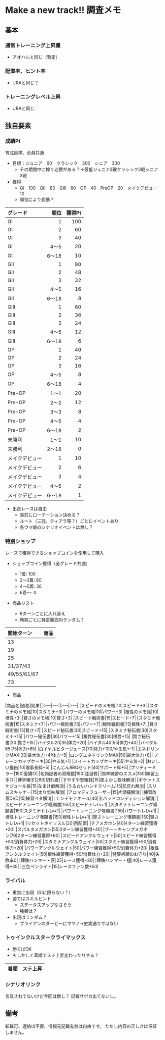 # Make a new track!! 調査メモ

## 基本

### 通常トレーニング上昇量

* アオハルと同じ（暫定）

### 配置率、ヒント率

* URAと同じ？

### トレーニングレベル上昇

* URAと同じ

## 独自要素

### 成績Pt

育成目標、全員共通

* 目標：ジュニア　60　クラシック　300　シニア　300
  * その期間中に稼ぐ必要がある？→最低ジュニア2戦クラシック3戦シニア3戦
* 獲得
  * GI　100　GII　80　GIII　60　OP　40　PreOP　20　メイクデビュー　10
  * 順位により変動？

|グレード|順位|獲得Pt|
|:---|---:|---:|
|GI|1|100|
|GI|2|60|
|GI|3|40|
|GI|4～5|20|
|GI|6～18|10|
|GII|1|80|
|GII|2|48|
|GII|3|32|
|GII|4～5|16|
|GII|6～18|8|
|GIII|1|60|
|GIII|2|36|
|GIII|3|24|
|GIII|4～5|12|
|GIII|6～18|6|
|OP|1|40|
|OP|2|24|
|OP|3|16|
|OP|4～5|8|
|OP|6～18|4|
|Pre-OP|1～1|20|
|Pre-OP|2～2|12|
|Pre-OP|3～3|8|
|Pre-OP|4～5|4|
|Pre-OP|6～18|2|
|未勝利|1～1|10|
|未勝利|2～18|0|
|メイクデビュー|1|10|
|メイクデビュー|2|6|
|メイクデビュー|3|4|
|メイクデビュー|4～5|2|
|メイクデビュー|6～18|1|

* 出走レースは自由
  * 事前にローテーション決める？
  * ルート（三冠、ティアラ等？）ごとにイベントあり
  * 各ウマ娘のシナリオイベントは無し？

### 特別ショップ

レースで獲得できるショップコインを使用して購入

* ショップコイン獲得（全グレード共通）
  * 1着: 100
  * 2～3着: 60
  * 4～5着: 30
  * 6着～: 0

* 商品リスト
  * 6ターンごとに入れ替え
  * 時期ごとに特定範囲内ランダム？

|開始ターン|商品|
|:---|:---|
|13||
|19||
|25||
|31/37/43||
|49/55/61/67||
|73||

* 商品

|商品名|価格|効果|
|:---|---:|:---|:---|
|スピードのメモ帳|10|スピード+3|
|スタミナのメモ帳|10|スタミナ+3|
|パワーのメモ帳|10|パワー+3|
|根性のメモ帳|10|根性+3|
|賢さのメモ帳|10|賢さ+3|
|スピード戦術書|15|スピード+7|
|スタミナ戦術書|15|スタミナ+7|
|パワー戦術書|15|パワー+7|
|根性戦術書|15|根性+7|
|賢さ戦術書|15|賢さ+7|
|スピード秘伝書|30|スピード+15|
|スタミナ秘伝書|30|スタミナ+15|
|パワー秘伝書|30|パワー+15|
|根性秘伝書|30|根性+15|
|賢さ秘伝書|30|賢さ+15|
|バイタル20|35|体力+20|
|バイタル40|55|体力+40|
|バイタル65|75|体力+65|
|ロイヤルビタージュース|70|体力+100/やる気+-1|
|エネドリンクMAX|30|最大体力+4/体力+5|
|ロングエネドリンクMAX|50|最大体力+8|
|プレーンカップケーキ|30|やる気+1|
|スイートカップケーキ|55|やる気+2|
|おいしい猫缶|10|理事長絆+5|
|にんじんBBQセット|40|サポート絆+5|
|プリティーミラー|150|愛嬌○|
|名物記者の双眼鏡|150|注目株|
|効率練習のススメ|150|練習上手○|
|博学帽子|280|切れ者|
|すやすや安眠枕|15|夜ふかし気味解消|
|ポケットスケジュール帳|15|なまけ癖解消|
|うるおいハンドクリーム|15|肌荒れ解消|
|スリムスキャナー|15|太り気味解消|
|アロマディフューザー|15|片頭痛解消|
|練習改善DVD|15|練習ベタ解消|
|ナンデモナオール|40|全バッドコンディション解消|
|スピードトレーニング嘆願書|150|スピードトレLv+1|
|スタミナトレーニング嘆願書|150|スタミナトレLv+1|
|パワートレーニング嘆願書|150|パワートレLv+1|
|根性トレーニング嘆願書|150|根性トレLv+1|
|賢さトレーニング嘆願書|150|賢さトレLv+1|
|リセットホイッスル|20|再配置|
|チアメガホン|40|4ターン練習獲得+20|
|スパルタメガホン|55|3ターン練習獲得+40|
|ブートキャンプメガホン|70|2ターン練習獲得+60|
|スピードアンクルウェイト|50|スピード練習獲得+50/消費体力+20|
|スタミナアンクルウェイト|50|スタミナ練習獲得+50/消費体力+20|
|パワーアンクルウェイト|50|パワー練習獲得+50/消費体力+20|
|根性アンクルウェイト|50|根性練習獲得+50/消費体力+20|
|健康祈願のお守り|40|失敗率0|
|蹄鉄ハンマー・匠|25|レース獲得+20|
|蹄鉄ハンマー・極|40|レース獲得+35|
|三色ペンライト|15|レースファン数+50|

### ライバル

* 重賞に出現（GIに限らない？）
* 勝てばスキルヒント
  * ステータスアップなさそう
  * 種類は？
* 出現はランダム？
  * ブライアンのダービーにマヤノ→史実通りではない

### トゥインクルスタークライマックス

* 勝てばOK
* もしかして着順でステ上昇変わったりする？

|着順|ステ上昇|
|---:|:---|

### シナリオリンク

言及されてないけど今回は無し？
記者サポカ出てないし。

## 備考

転載可、連絡は不要、情報元記載有無は自由です。
ただし内容の正しさは保証しません。
